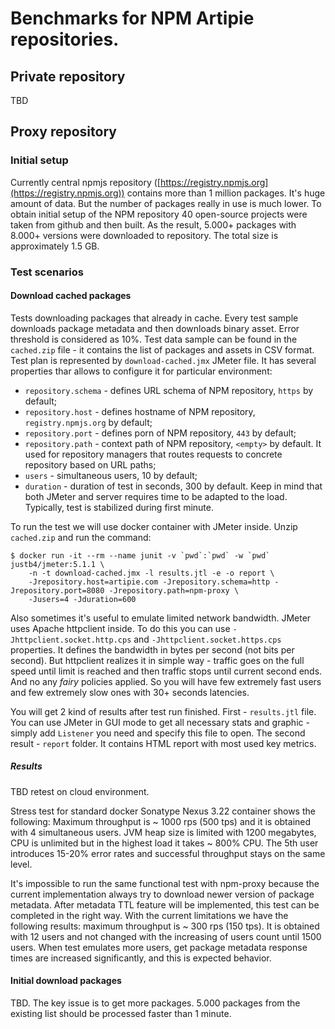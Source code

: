 # Benchmarks for NPM Artipie repositories.

## Private repository

TBD

## Proxy repository

### Initial setup

Currently central npmjs repository ([https://registry.npmjs.org](https://registry.npmjs.org))
contains more than 1 million packages. It's huge amount of data. But the number of packages
really in use is much lower. To obtain initial setup of the NPM repository 40 open-source
projects were taken from github and then built. As the result, 5.000+ packages with 8.000+
versions were downloaded to repository. The total size is approximately 1.5 GB.

### Test scenarios

#### Download cached packages

Tests downloading packages that already in cache. Every test sample downloads package
metadata and then downloads binary asset. Error threshold is considered as 10%.
Test data sample can be found in the `cached.zip` file - it contains the list of packages 
and assets in CSV format. Test plan is represented by `download-cached.jmx` JMeter file. 
It has several properties thar allows to configure it for particular environment:

* `repository.schema` - defines URL schema of NPM repository, `https` by default; 
* `repository.host` - defines hostname of NPM repository, `registry.npmjs.org` by default; 
* `repository.port` - defines porn of NPM repository, `443` by default;
* `repository.path` - context path of NPM repository, `<empty>` by default. It used for 
repository managers that routes requests to concrete repository based on URL paths;
* `users` - simultaneous users, 10 by default;
* `duration` - duration of test in seconds, 300 by default. Keep in mind that both JMeter
  and server requires time to be adapted to the load. Typically, test is stabilized
  during first minute.
  
To run the test we will use docker container with JMeter inside. Unzip `cached.zip` and run 
the command:
```shell script
$ docker run -it --rm --name junit -v `pwd`:`pwd` -w `pwd` justb4/jmeter:5.1.1 \
    -n -t download-cached.jmx -l results.jtl -e -o report \
    -Jrepository.host=artipie.com -Jrepository.schema=http -Jrepository.port=8080 -Jrepository.path=npm-proxy \
    -Jusers=4 -Jduration=600
```

Also sometimes it's useful to emulate limited network bandwidth. JMeter uses Apache httpclient 
inside. To do this you can use `-Jhttpclient.socket.http.cps` and `-Jhttpclient.socket.https.cps`
properties. It defines the bandwidth in bytes per second (not bits per second). But
httpclient realizes it in simple way - traffic goes on the full speed until limit is
reached and then traffic stops until current second ends. And no any *fairy* policies
applied. So you will have few extremely fast users and few extremely slow ones with 30+
seconds latencies.

You will get 2 kind of results after test run finished. First - `results.jtl` file. You
can use JMeter in GUI mode to get all necessary stats and graphic - simply add
`Listener` you need and specify this file to open. The second result - `report` folder.
It contains HTML report with most used key metrics.

##### Results

TBD retest on cloud environment.

Stress test for standard docker Sonatype Nexus 3.22 container shows the following:
Maximum throughput is ~ 1000 rps (500 tps) and it is obtained with 4 simultaneous users.
JVM heap size is limited with 1200 megabytes, CPU is unlimited but in the highest load
it takes ~ 800% CPU. The 5th user introduces 15-20% error rates and successful
throughput stays on the same level.

It's impossible to run the same functional test with npm-proxy because the current
implementation always try to download newer version of package metadata. After metadata
TTL feature will be implemented, this test can be completed in the right way.
With the current limitations we have the following results: maximum throughput is
~ 300 rps (150 tps). It is obtained with 12 users and not changed with the increasing of
users count until 1500 users. When test emulates more users, get package metadata
response times are increased significantly, and this is expected behavior.
  
#### Initial download packages
  
TBD. The key issue is to get more packages. 5.000 packages from the existing list
should be processed faster than 1 minute.